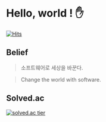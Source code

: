 # Hello, world ! ✋

[![Hits](https://hits.seeyoufarm.com/api/count/incr/badge.svg?url=https%3A%2F%2Fgithub.com%2Fbestowing&count_bg=%238B8687&title_bg=%23333030&icon=apple.svg&icon_color=%23A3A1A1&title=views&edge_flat=false)](https://hits.seeyoufarm.com)

## Belief

> 소프트웨어로 세상을 바꾼다.

> Change the world with software.

## Solved.ac

[![solved.ac tier](http://mazassumnida.wtf/api/generate_badge?boj=bestowing)](https://solved.ac/bestowing)

<!--
**bestowing/bestowing** is a ✨ _special_ ✨ repository because its `README.md` (this file) appears on your GitHub profile.

Here are some ideas to get you started:

- 🔭 I’m currently working on ...
- 🌱 I’m currently learning ...
- 👯 I’m looking to collaborate on ...
- 🤔 I’m looking for help with ...
- 💬 Ask me about ...
- 📫 How to reach me: ...
- 😄 Pronouns: ...
- ⚡ Fun fact: ...
-->
